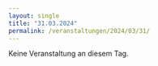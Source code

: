 ```yaml
---
layout: single
title: "31.03.2024"
permalink: /veranstaltungen/2024/03/31/
---
```


Keine Veranstaltung an diesem Tag.
